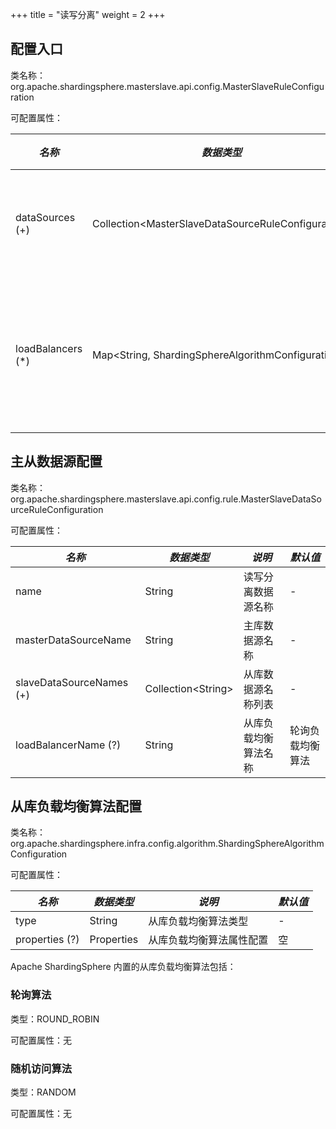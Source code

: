 +++
title = "读写分离"
weight = 2
+++

## 配置入口

类名称：org.apache.shardingsphere.masterslave.api.config.MasterSlaveRuleConfiguration

可配置属性：

| *名称*             | *数据类型*                                            | *说明*            |
| ----------------- | ---------------------------------------------------- | ----------------- |
| dataSources (+)   | Collection\<MasterSlaveDataSourceRuleConfiguration\> | 主从数据源配置      |
| loadBalancers (*) | Map\<String, ShardingSphereAlgorithmConfiguration\>  | 从库负载均衡算法配置 |

## 主从数据源配置

类名称：org.apache.shardingsphere.masterslave.api.config.rule.MasterSlaveDataSourceRuleConfiguration

可配置属性：

| *名称*                   | *数据类型*             | *说明*             | *默认值*       |
| ------------------------ | -------------------- | ------------------ | ------------- |
| name                     | String               | 读写分离数据源名称   | -             |
| masterDataSourceName     | String               | 主库数据源名称      | -              |
| slaveDataSourceNames (+) | Collection\<String\> | 从库数据源名称列表   | -              |
| loadBalancerName (?)     | String               | 从库负载均衡算法名称 | 轮询负载均衡算法 |

## 从库负载均衡算法配置

类名称：org.apache.shardingsphere.infra.config.algorithm.ShardingSphereAlgorithmConfiguration

可配置属性：

| *名称*          | *数据类型*  | *说明*               | *默认值* |
| -------------- | ---------- | -------------------- | ------- |
| type           | String     | 从库负载均衡算法类型    | -       |
| properties (?) | Properties | 从库负载均衡算法属性配置 | 空      |

Apache ShardingSphere 内置的从库负载均衡算法包括：

### 轮询算法

类型：ROUND_ROBIN

可配置属性：无

### 随机访问算法

类型：RANDOM

可配置属性：无
